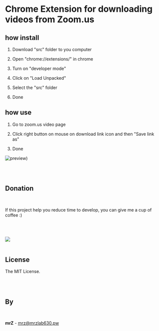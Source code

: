 # Chrome Extension for downloading videos from Zoom.us

## how install

1. Download "src" folder to you computer

2. Open "chrome://extensions/" in chrome

3. Turn on "developer mode"

4. Click on "Load Unpacked"

5. Select the "src" folder 

6. Done



## how use 

1. Go to zoom.us video page

2. Click right button on mouse on download link icon and then "Save link as"

3. Done


![preview](https://github.com/mrzlab630/chrome-extension-zoom.us-video-downloader/blob/master/docs/imgs/use-1.png?raw=true))





<br>
<br>


## Donation

<br>

If this project help you reduce time to develop, you can give me a cup of coffee :)

<br>
<br>

[![](https://www.paypalobjects.com/en_US/i/btn/btn_donateCC_LG.gif)](https://www.paypal.com/cgi-bin/webscr?cmd=_s-xclick&hosted_button_id=3FYLY9YVBTSEL)
<br>
<br>

## License

The MIT License.

<br>
<br>

## By

<br>

**mrZ** - mrz@mrzlab630.pw